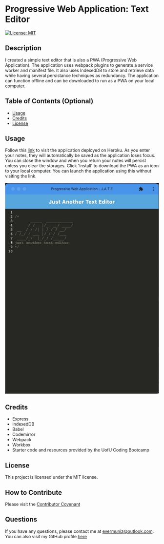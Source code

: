 # Progressive Web Application: Text Editor
 [![License: MIT](https://img.shields.io/badge/License-MIT-yellow.svg)](https://opensource.org/licenses/MIT)

## Description

I created a simple text editor that is also a PWA (Progressive Web Application). The application uses webpack plugins to generate a service worker and manifest file. It also uses IndexedDB to store and retrieve data while having several persistance techniques as redundancy. The application can function offline and can be downloaded to run as a PWA on your local computer. 


## Table of Contents (Optional)

- [Usage](#usage)
- [Credits](#credits)
- [License](#license)


## Usage
Follow this [link](https://pwa-jate-2023-7c576433adaf.herokuapp.com/) to visit the application deployed on Heroku. As you enter your notes, they will automatically be saved as the application loses focus. You can close the window and when you return your notes will persist unless you clear the storages. Click 'Install' to download the PWA as an icon to your local computer. You can launch the application using this without visiting the link.   

![application screenshot](./assets/screenshot.jpeg)

## Credits
- Express
- IndexedDB
- Babel
- Codemirror
- Webpack
- Workbox
- Starter code and resources provided by the UofU Coding Bootcamp

## License
This project is licensed under the MIT license.

## How to Contribute

Please visit the [Contributor Covenant](https://www.contributor-covenant.org/)

  ## Questions

  If you have any questions, please contact me at evermuniz@outlook.com.
  You can also visit my GitHub profile [here](https://github.com/evermuniz/)